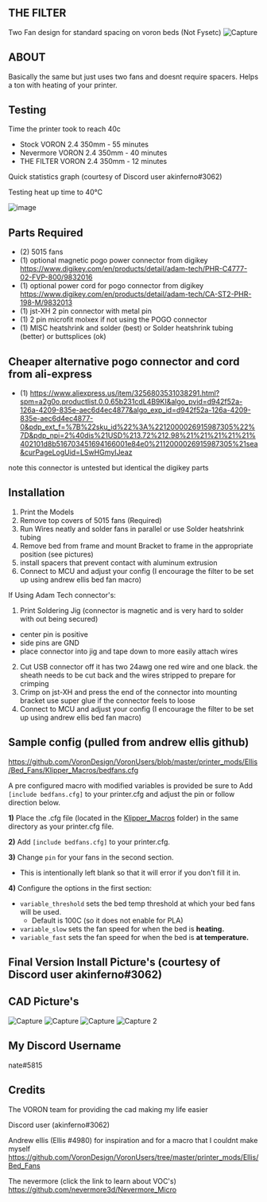 <h2>THE FILTER</h2>

Two Fan design for standard spacing on voron beds (Not Fysetc)
![Capture](https://user-images.githubusercontent.com/40711977/206071335-f1223fbc-f680-44b8-91a9-98b2479612f7.PNG)

<h2>ABOUT</h2>
Basically the same but just uses two fans and doesnt require spacers. Helps a ton with heating of your printer.


<h2>Testing</h2>

Time the printer took to reach 40c
* Stock VORON 2.4 350mm - 55 minutes
* Nevermore VORON 2.4 350mm - 40 minutes
* THE FILTER VORON 2.4 350mm - 12 minutes

Quick statistics graph (courtesy of Discord user akinferno#3062)

Testing heat up time to 40°C

![image](https://user-images.githubusercontent.com/40711977/205898660-43da5bac-684c-4fba-b842-941ae9fd0de9.png)



<h2>Parts Required</h2>

* (2) 5015 fans 
* (1) optional magnetic pogo power connector from digikey https://www.digikey.com/en/products/detail/adam-tech/PHR-C4777-02-FVP-800/9832016
* (1) optional power cord for pogo connector from digikey https://www.digikey.com/en/products/detail/adam-tech/CA-ST2-PHR-198-M/9832013 
* (1) jst-XH 2 pin connector with metal pin
* (1) 2 pin microfit molxex if not using the POGO connector
* (1) MISC heatshrink and solder (best) or Solder heatshrink tubing (better) or buttsplices (ok)

<h2>Cheaper alternative pogo connector and cord from ali-express</h2>

* (1) https://www.aliexpress.us/item/3256803531038291.html?spm=a2g0o.productlist.0.0.65b231cdL4B9KI&algo_pvid=d942f52a-126a-4209-835e-aec6d4ec4877&algo_exp_id=d942f52a-126a-4209-835e-aec6d4ec4877-0&pdp_ext_f=%7B%22sku_id%22%3A%2212000026915987305%22%7D&pdp_npi=2%40dis%21USD%213.72%212.98%21%21%21%21%21%402101d8b516703451694166001e84e0%2112000026915987305%21sea&curPageLogUid=LSwHGmyIJeaz

note this connector is untested but identical the digikey parts  



<h2>Installation</h2>

1) Print the Models
2) Remove top covers of 5015 fans (Required)
3) Run Wires neatly and solder fans in parallel or use Solder heatshrink tubing
4) Remove bed from frame and mount Bracket to frame in the appropriate position (see pictures)
5) install spacers that prevent contact with aluminum extrusion
4) Connect to MCU and adjust your config (I encourage the filter to be set up using andrew ellis bed fan macro)

If Using Adam Tech connector's:
1) Print Soldering Jig (connector is magnetic and is very hard to solder with out being secured)
* center pin is positive 
* side pins are GND
* place connector into jig and tape down to more easily attach wires
2) Cut USB connector off it has two 24awg one red wire and one black. the sheath needs to be cut back and the wires stripped to prepare for crimping
3) Crimp on jst-XH and press the end of the connector into mounting bracket use super glue if the connector feels to loose
4) Connect to MCU and adjust your config (I encourage the filter to be set up using andrew ellis bed fan macro)





<h2>Sample config (pulled from andrew ellis github)</h2>

https://github.com/VoronDesign/VoronUsers/blob/master/printer_mods/Ellis/Bed_Fans/Klipper_Macros/bedfans.cfg

A pre configured macro with modified variables is provided be sure to Add `[include bedfans.cfg]` to your printer.cfg and adjust the pin or follow direction below.

**1)** Place the .cfg file (located in the [Klipper_Macros](./Klipper_Macros) folder) in the same directory as your printer.cfg file. 

**2)** Add `[include bedfans.cfg]` to your printer.cfg.

**3)** Change `pin` for your fans in the second section. 
- This is intentionally left blank so that it will error if you don't fill it in.

**4)** Configure the options in the first section:

- `variable_threshold` sets the bed temp threshold at which your bed fans will be used. 
    - Default is 100C (so it does not enable for PLA)
- `variable_slow` sets the fan speed for when the bed is **heating.** 
- `variable_fast` sets the fan speed for when the bed is **at temperature.**

<h2> Final Version Install Picture's (courtesy of Discord user akinferno#3062)</h2>



<h2> CAD Picture's</h2>

![Capture](https://user-images.githubusercontent.com/40711977/206071240-cf6bc2a2-0eaa-45a9-9f45-24e4b7bbde2f.PNG)
![Capture](https://user-images.githubusercontent.com/40711977/206071363-46ecd10d-1885-48b7-8d1a-6527672f7e51.PNG)
![Capture](https://user-images.githubusercontent.com/40711977/206072469-2b4b24e0-46da-4d50-a653-33b967045e98.PNG)
![Capture 2](https://user-images.githubusercontent.com/40711977/206072474-19cf3e0c-233a-4c2a-9291-e493c7e20ab0.PNG)

<h2> My Discord Username</h2>

nate#5815

<h2>Credits</h2>

The VORON team for providing the cad making my life easier

Discord user (akinferno#3062)

Andrew ellis (Ellis #4980) for inspiration and for a macro that I couldnt make myself https://github.com/VoronDesign/VoronUsers/tree/master/printer_mods/Ellis/Bed_Fans

The nevermore (click the link to learn about VOC's) https://github.com/nevermore3d/Nevermore_Micro

